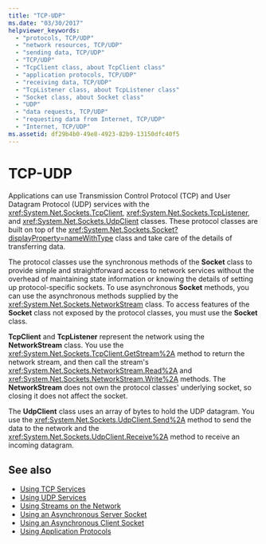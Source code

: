 ```yaml
---
title: "TCP-UDP"
ms.date: "03/30/2017"
helpviewer_keywords: 
  - "protocols, TCP/UDP"
  - "network resources, TCP/UDP"
  - "sending data, TCP/UDP"
  - "TCP/UDP"
  - "TcpClient class, about TcpClient class"
  - "application protocols, TCP/UDP"
  - "receiving data, TCP/UDP"
  - "TcpListener class, about TcpListener class"
  - "Socket class, about Socket class"
  - "UDP"
  - "data requests, TCP/UDP"
  - "requesting data from Internet, TCP/UDP"
  - "Internet, TCP/UDP"
ms.assetid: df29b4b0-49e8-4923-82b9-13150dfc40f5
---
```

# TCP-UDP
Applications can use Transmission Control Protocol (TCP) and User Datagram Protocol (UDP) services with the <xref:System.Net.Sockets.TcpClient>, <xref:System.Net.Sockets.TcpListener>, and <xref:System.Net.Sockets.UdpClient> classes. These protocol classes are built on top of the <xref:System.Net.Sockets.Socket?displayProperty=nameWithType> class and take care of the details of transferring data.  
  
 The protocol classes use the synchronous methods of the **Socket** class to provide simple and straightforward access to network services without the overhead of maintaining state information or knowing the details of setting up protocol-specific sockets. To use asynchronous **Socket** methods, you can use the asynchronous methods supplied by the <xref:System.Net.Sockets.NetworkStream> class. To access features of the **Socket** class not exposed by the protocol classes, you must use the **Socket** class.  
  
 **TcpClient** and **TcpListener** represent the network using the **NetworkStream** class. You use the <xref:System.Net.Sockets.TcpClient.GetStream%2A> method to return the network stream, and then call the stream's <xref:System.Net.Sockets.NetworkStream.Read%2A> and <xref:System.Net.Sockets.NetworkStream.Write%2A> methods. The **NetworkStream** does not own the protocol classes' underlying socket, so closing it does not affect the socket.  
  
 The **UdpClient** class uses an array of bytes to hold the UDP datagram. You use the <xref:System.Net.Sockets.UdpClient.Send%2A> method to send the data to the network and the <xref:System.Net.Sockets.UdpClient.Receive%2A> method to receive an incoming datagram.  
  
## See also

- [Using TCP Services](using-tcp-services.md)
- [Using UDP Services](using-udp-services.md)
- [Using Streams on the Network](using-streams-on-the-network.md)
- [Using an Asynchronous Server Socket](using-an-asynchronous-server-socket.md)
- [Using an Asynchronous Client Socket](using-an-asynchronous-client-socket.md)
- [Using Application Protocols](using-application-protocols.md)

